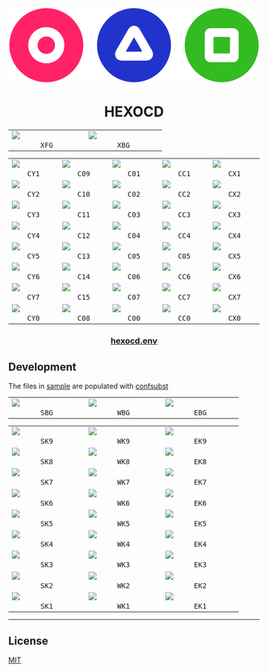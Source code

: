 <!-- mxc: path=./README.md -->

<div align="center">
  <img src=".github/assets/icon.png" width="500px"/>
  <h1>HEXOCD</h1>
</div>

<div align="center">
  <table>
    <tbody>
      <tr>
        <td width="140"><img width="120" src="https://placehold.co/120x70/AA99FF/0F122F.webp?text=AA99FF&font=raleway"/><br><div align="center"><kbd>XFG</kbd></div></td>
        <td width="140"><img width="120" src="https://placehold.co/120x70/0F122F/AA99FF.webp?text=0F122F&font=raleway"/><br><div align="center"><kbd>XBG</kbd></div></td>
      </tr>
    </tbody>
  </table>
</div>

<div align="center">
  <table>
    <tbody>
      <tr>
        <td width="140"><img width="120" src="https://placehold.co/120x70/BB8899/000.webp?text=BB8899&font=raleway"/><br><div align="center"><kbd>CY1</kbd></div></td>
        <td width="140"><img width="120" src="https://placehold.co/120x70/CC6688/000.webp?text=CC6688&font=raleway"/><br><div align="center"><kbd>C09</kbd></div></td>
        <td width="140"><img width="120" src="https://placehold.co/120x70/DD4477/000.webp?text=DD4477&font=raleway"/><br><div align="center"><kbd>C01</kbd></div></td>
        <td width="140"><img width="120" src="https://placehold.co/120x70/EE2266/000.webp?text=EE2266&font=raleway"/><br><div align="center"><kbd>CC1</kbd></div></td>
        <td width="140"><img width="120" src="https://placehold.co/120x70/FF1155/000.webp?text=FF1155&font=raleway"/><br><div align="center"><kbd>CX1</kbd></div></td>
      </tr>
      <tr>
        <td width="140"><img width="120" src="https://placehold.co/120x70/99EE88/000.webp?text=99EE88&font=raleway"/><br><div align="center"><kbd>CY2</kbd></div></td>
        <td width="140"><img width="120" src="https://placehold.co/120x70/77DD66/000.webp?text=77DD66&font=raleway"/><br><div align="center"><kbd>C10</kbd></div></td>
        <td width="140"><img width="120" src="https://placehold.co/120x70/55CC44/000.webp?text=55CC44&font=raleway"/><br><div align="center"><kbd>C02</kbd></div></td>
        <td width="140"><img width="120" src="https://placehold.co/120x70/33BB22/000.webp?text=33BB22&font=raleway"/><br><div align="center"><kbd>CC2</kbd></div></td>
        <td width="140"><img width="120" src="https://placehold.co/120x70/11AA11/000.webp?text=11AA11&font=raleway"/><br><div align="center"><kbd>CX2</kbd></div></td>
      </tr>
      <tr>
        <td width="140"><img width="120" src="https://placehold.co/120x70/BB9988/000.webp?text=BB9988&font=raleway"/><br><div align="center"><kbd>CY3</kbd></div></td>
        <td width="140"><img width="120" src="https://placehold.co/120x70/CC7766/000.webp?text=CC7766&font=raleway"/><br><div align="center"><kbd>C11</kbd></div></td>
        <td width="140"><img width="120" src="https://placehold.co/120x70/DD5544/000.webp?text=DD5544&font=raleway"/><br><div align="center"><kbd>C03</kbd></div></td>
        <td width="140"><img width="120" src="https://placehold.co/120x70/FF9900/000.webp?text=FF9900&font=raleway"/><br><div align="center"><kbd>CC3</kbd></div></td>
        <td width="140"><img width="120" src="https://placehold.co/120x70/EE3322/000.webp?text=EE3322&font=raleway"/><br><div align="center"><kbd>CX3</kbd></div></td>
      </tr>
      <tr>
        <td width="140"><img width="120" src="https://placehold.co/120x70/99BBDD/000.webp?text=99BBDD&font=raleway"/><br><div align="center"><kbd>CY4</kbd></div></td>
        <td width="140"><img width="120" src="https://placehold.co/120x70/66AACC/000.webp?text=66AACC&font=raleway"/><br><div align="center"><kbd>C12</kbd></div></td>
        <td width="140"><img width="120" src="https://placehold.co/120x70/3399DD/000.webp?text=3399DD&font=raleway"/><br><div align="center"><kbd>C04</kbd></div></td>
        <td width="140"><img width="120" src="https://placehold.co/120x70/1177EE/000.webp?text=1177EE&font=raleway"/><br><div align="center"><kbd>CC4</kbd></div></td>
        <td width="140"><img width="120" src="https://placehold.co/120x70/3311FF/FFF.webp?text=3311FF&font=raleway"/><br><div align="center"><kbd>CX4</kbd></div></td>
      </tr>
      <tr>
        <td width="140"><img width="120" src="https://placehold.co/120x70/8899FF/000.webp?text=8899FF&font=raleway"/><br><div align="center"><kbd>CY5</kbd></div></td>
        <td width="140"><img width="120" src="https://placehold.co/120x70/7777EE/000.webp?text=7777EE&font=raleway"/><br><div align="center"><kbd>C13</kbd></div></td>
        <td width="140"><img width="120" src="https://placehold.co/120x70/6666DD/000.webp?text=6666DD&font=raleway"/><br><div align="center"><kbd>C05</kbd></div></td>
        <td width="140"><img width="120" src="https://placehold.co/120x70/6666DD/000.webp?text=6666DD&font=raleway"/><br><div align="center"><kbd>C05</kbd></div></td>
        <td width="140"><img width="120" src="https://placehold.co/120x70/4411BB/FFF.webp?text=4411BB&font=raleway"/><br><div align="center"><kbd>CX5</kbd></div></td>
      </tr>
      <tr>
        <td width="140"><img width="120" src="https://placehold.co/120x70/88FFDD/000.webp?text=88FFDD&font=raleway"/><br><div align="center"><kbd>CY6</kbd></div></td>
        <td width="140"><img width="120" src="https://placehold.co/120x70/66EECC/000.webp?text=66EECC&font=raleway"/><br><div align="center"><kbd>C14</kbd></div></td>
        <td width="140"><img width="120" src="https://placehold.co/120x70/44DDBB/000.webp?text=44DDBB&font=raleway"/><br><div align="center"><kbd>C06</kbd></div></td>
        <td width="140"><img width="120" src="https://placehold.co/120x70/22CCAA/000.webp?text=22CCAA&font=raleway"/><br><div align="center"><kbd>CC6</kbd></div></td>
        <td width="140"><img width="120" src="https://placehold.co/120x70/00BB99/000.webp?text=00BB99&font=raleway"/><br><div align="center"><kbd>CX6</kbd></div></td>
      </tr>
      <tr>
        <td width="140"><img width="120" src="https://placehold.co/120x70/99AADD/000.webp?text=99AADD&font=raleway"/><br><div align="center"><kbd>CY7</kbd></div></td>
        <td width="140"><img width="120" src="https://placehold.co/120x70/8899CC/000.webp?text=8899CC&font=raleway"/><br><div align="center"><kbd>C15</kbd></div></td>
        <td width="140"><img width="120" src="https://placehold.co/120x70/7788BB/000.webp?text=7788BB&font=raleway"/><br><div align="center"><kbd>C07</kbd></div></td>
        <td width="140"><img width="120" src="https://placehold.co/120x70/6677AA/FFF.webp?text=6677AA&font=raleway"/><br><div align="center"><kbd>CC7</kbd></div></td>
        <td width="140"><img width="120" src="https://placehold.co/120x70/556699/FFF.webp?text=556699&font=raleway"/><br><div align="center"><kbd>CX7</kbd></div></td>
      </tr>
      <tr>
        <td width="140"><img width="120" src="https://placehold.co/120x70/445588/FFF.webp?text=445588&font=raleway"/><br><div align="center"><kbd>CY0</kbd></div></td>
        <td width="140"><img width="120" src="https://placehold.co/120x70/334477/FFF.webp?text=334477&font=raleway"/><br><div align="center"><kbd>C08</kbd></div></td>
        <td width="140"><img width="120" src="https://placehold.co/120x70/223366/FFF.webp?text=223366&font=raleway"/><br><div align="center"><kbd>C00</kbd></div></td>
        <td width="140"><img width="120" src="https://placehold.co/120x70/112255/FFF.webp?text=112255&font=raleway"/><br><div align="center"><kbd>CC0</kbd></div></td>
        <td width="140"><img width="120" src="https://placehold.co/120x70/001144/FFF.webp?text=001144&font=raleway"/><br><div align="center"><kbd>CX0</kbd></div></td>
      </tr>
    </tbody>
  </table>
</div>


<div align="center">
    <h3><a href="hexocd.env">hexocd.env</a></h3>
</div>




Development
-----------

The files in [sample](./sample) are populated with [confsubst](https://github.com/metaory/confsubst)


<div align="center">
  <table>
    <tbody>
      <tr>
        <td width="140"><img width="120" src="https://placehold.co/120x70/FF1155/000000.webp?text=FF1155&font=raleway"/><br><div align="center"><kbd>SBG</kbd></div></td>
        <td width="140"><img width="120" src="https://placehold.co/120x70/3311FF/CCBBFF.webp?text=3311FF&font=raleway"/><br><div align="center"><kbd>WBG</kbd></div></td>
        <td width="140"><img width="120" src="https://placehold.co/120x70/11AA00/000000.webp?text=11AA00&font=raleway"/><br><div align="center"><kbd>EBG</kbd></div></td>
      </tr>
    </tbody>
  </table>
</div>

<div align="center">
  <table>
    <tbody>
      <tr>
        <td width="140"><img width="120" src="https://placehold.co/120x70/FF88AA/000.webp?text=FF88AA&font=raleway"/><br><div align="center"><kbd>SK9</kbd></div></td>
        <td width="140"><img width="120" src="https://placehold.co/120x70/CC99FF/000.webp?text=CC99FF&font=raleway"/><br><div align="center"><kbd>WK9</kbd></div></td>
        <td width="140"><img width="120" src="https://placehold.co/120x70/AAFF88/000.webp?text=AAFF88&font=raleway"/><br><div align="center"><kbd>EK9</kbd></div></td>
      </tr>
      <tr>
        <td width="140"><img width="120" src="https://placehold.co/120x70/EE7799/000.webp?text=EE7799&font=raleway"/><br><div align="center"><kbd>SK8</kbd></div></td>
        <td width="140"><img width="120" src="https://placehold.co/120x70/BB88FF/000.webp?text=BB88FF&font=raleway"/><br><div align="center"><kbd>WK8</kbd></div></td>
        <td width="140"><img width="120" src="https://placehold.co/120x70/99FF77/000.webp?text=99FF77&font=raleway"/><br><div align="center"><kbd>EK8</kbd></div></td>
      </tr>
      <tr>
        <td width="140"><img width="120" src="https://placehold.co/120x70/DD6688/000.webp?text=DD6688&font=raleway"/><br><div align="center"><kbd>SK7</kbd></div></td>
        <td width="140"><img width="120" src="https://placehold.co/120x70/AA77EE/000.webp?text=AA77EE&font=raleway"/><br><div align="center"><kbd>WK7</kbd></div></td>
        <td width="140"><img width="120" src="https://placehold.co/120x70/88EE66/000.webp?text=88EE66&font=raleway"/><br><div align="center"><kbd>EK7</kbd></div></td>
      </tr>
      <tr>
        <td width="140"><img width="120" src="https://placehold.co/120x70/CC5577/000.webp?text=CC5577&font=raleway"/><br><div align="center"><kbd>SK6</kbd></div></td>
        <td width="140"><img width="120" src="https://placehold.co/120x70/9966EE/FFF.webp?text=9966EE&font=raleway"/><br><div align="center"><kbd>WK6</kbd></div></td>
        <td width="140"><img width="120" src="https://placehold.co/120x70/77EE55/FFF.webp?text=77EE55&font=raleway"/><br><div align="center"><kbd>EK6</kbd></div></td>
      </tr>
      <tr>
        <td width="140"><img width="120" src="https://placehold.co/120x70/DD4466/000.webp?text=DD4466&font=raleway"/><br><div align="center"><kbd>SK5</kbd></div></td>
        <td width="140"><img width="120" src="https://placehold.co/120x70/8855DD/FFF.webp?text=8855DD&font=raleway"/><br><div align="center"><kbd>WK5</kbd></div></td>
        <td width="140"><img width="120" src="https://placehold.co/120x70/66DD44/FFF.webp?text=66DD44&font=raleway"/><br><div align="center"><kbd>EK5</kbd></div></td>
      </tr>
      <tr>
        <td width="140"><img width="120" src="https://placehold.co/120x70/EE3355/000.webp?text=EE3355&font=raleway"/><br><div align="center"><kbd>SK4</kbd></div></td>
        <td width="140"><img width="120" src="https://placehold.co/120x70/6644CC/FFF.webp?text=6644CC&font=raleway"/><br><div align="center"><kbd>WK4</kbd></div></td>
        <td width="140"><img width="120" src="https://placehold.co/120x70/55DD33/FFF.webp?text=55DD33&font=raleway"/><br><div align="center"><kbd>EK4</kbd></div></td>
      </tr>
      <tr>
        <td width="140"><img width="120" src="https://placehold.co/120x70/DD2244/000.webp?text=DD2244&font=raleway"/><br><div align="center"><kbd>SK3</kbd></div></td>
        <td width="140"><img width="120" src="https://placehold.co/120x70/442299/FFF.webp?text=442299&font=raleway"/><br><div align="center"><kbd>WK3</kbd></div></td>
        <td width="140"><img width="120" src="https://placehold.co/120x70/44CC22/FFF.webp?text=44CC22&font=raleway"/><br><div align="center"><kbd>EK3</kbd></div></td>
      </tr>
      <tr>
        <td width="140"><img width="120" src="https://placehold.co/120x70/DD1133/000.webp?text=DD1133&font=raleway"/><br><div align="center"><kbd>SK2</kbd></div></td>
        <td width="140"><img width="120" src="https://placehold.co/120x70/221177/FFF.webp?text=221177&font=raleway"/><br><div align="center"><kbd>WK2</kbd></div></td>
        <td width="140"><img width="120" src="https://placehold.co/120x70/33BB11/FFF.webp?text=33BB11&font=raleway"/><br><div align="center"><kbd>EK2</kbd></div></td>
      </tr>
      <tr>
        <td width="140"><img width="120" src="https://placehold.co/120x70/EE0011/000.webp?text=EE0011&font=raleway"/><br><div align="center"><kbd>SK1</kbd></div></td>
        <td width="140"><img width="120" src="https://placehold.co/120x70/111144/FFF.webp?text=111144&font=raleway"/><br><div align="center"><kbd>WK1</kbd></div></td>
        <td width="140"><img width="120" src="https://placehold.co/120x70/22AA00/FFF.webp?text=22AA00&font=raleway"/><br><div align="center"><kbd>EK1</kbd></div></td>
      </tr>
    </tbody>
  </table>
</div>

---

## License

[MIT](LICENSE)
